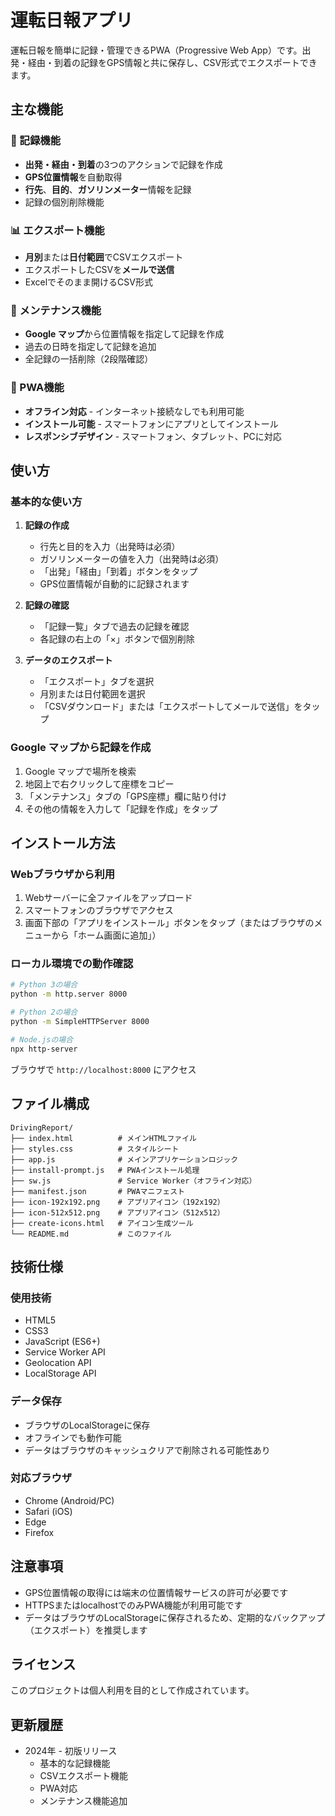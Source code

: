 # 運転日報アプリ

運転日報を簡単に記録・管理できるPWA（Progressive Web App）です。出発・経由・到着の記録をGPS情報と共に保存し、CSV形式でエクスポートできます。

## 主な機能

### 📝 記録機能
- **出発・経由・到着**の3つのアクションで記録を作成
- **GPS位置情報**を自動取得
- **行先**、**目的**、**ガソリンメーター**情報を記録
- 記録の個別削除機能

### 📊 エクスポート機能
- **月別**または**日付範囲**でCSVエクスポート
- エクスポートしたCSVを**メールで送信**
- Excelでそのまま開けるCSV形式

### 🔧 メンテナンス機能
- **Google マップ**から位置情報を指定して記録を作成
- 過去の日時を指定して記録を追加
- 全記録の一括削除（2段階確認）

### 📱 PWA機能
- **オフライン対応** - インターネット接続なしでも利用可能
- **インストール可能** - スマートフォンにアプリとしてインストール
- **レスポンシブデザイン** - スマートフォン、タブレット、PCに対応

## 使い方

### 基本的な使い方

1. **記録の作成**
   - 行先と目的を入力（出発時は必須）
   - ガソリンメーターの値を入力（出発時は必須）
   - 「出発」「経由」「到着」ボタンをタップ
   - GPS位置情報が自動的に記録されます

2. **記録の確認**
   - 「記録一覧」タブで過去の記録を確認
   - 各記録の右上の「×」ボタンで個別削除

3. **データのエクスポート**
   - 「エクスポート」タブを選択
   - 月別または日付範囲を選択
   - 「CSVダウンロード」または「エクスポートしてメールで送信」をタップ

### Google マップから記録を作成

1. Google マップで場所を検索
2. 地図上で右クリックして座標をコピー
3. 「メンテナンス」タブの「GPS座標」欄に貼り付け
4. その他の情報を入力して「記録を作成」をタップ

## インストール方法

### Webブラウザから利用

1. Webサーバーに全ファイルをアップロード
2. スマートフォンのブラウザでアクセス
3. 画面下部の「アプリをインストール」ボタンをタップ（またはブラウザのメニューから「ホーム画面に追加」）

### ローカル環境での動作確認

```bash
# Python 3の場合
python -m http.server 8000

# Python 2の場合
python -m SimpleHTTPServer 8000

# Node.jsの場合
npx http-server
```

ブラウザで `http://localhost:8000` にアクセス

## ファイル構成

```
DrivingReport/
├── index.html          # メインHTMLファイル
├── styles.css          # スタイルシート
├── app.js              # メインアプリケーションロジック
├── install-prompt.js   # PWAインストール処理
├── sw.js               # Service Worker（オフライン対応）
├── manifest.json       # PWAマニフェスト
├── icon-192x192.png    # アプリアイコン（192x192）
├── icon-512x512.png    # アプリアイコン（512x512）
├── create-icons.html   # アイコン生成ツール
└── README.md           # このファイル
```

## 技術仕様

### 使用技術
- HTML5
- CSS3
- JavaScript (ES6+)
- Service Worker API
- Geolocation API
- LocalStorage API

### データ保存
- ブラウザのLocalStorageに保存
- オフラインでも動作可能
- データはブラウザのキャッシュクリアで削除される可能性あり

### 対応ブラウザ
- Chrome (Android/PC)
- Safari (iOS)
- Edge
- Firefox

## 注意事項

- GPS位置情報の取得には端末の位置情報サービスの許可が必要です
- HTTPSまたはlocalhostでのみPWA機能が利用可能です
- データはブラウザのLocalStorageに保存されるため、定期的なバックアップ（エクスポート）を推奨します

## ライセンス

このプロジェクトは個人利用を目的として作成されています。

## 更新履歴

- 2024年 - 初版リリース
  - 基本的な記録機能
  - CSVエクスポート機能
  - PWA対応
  - メンテナンス機能追加
